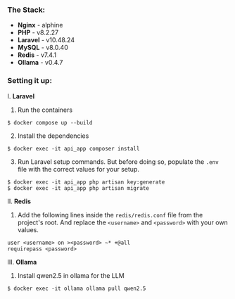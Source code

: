 ### The Stack:
- **Nginx** - alphine
- **PHP** - v8.2.27
- **Laravel** - v10.48.24
- **MySQL** - v8.0.40
- **Redis** - v7.4.1
- **Ollama** - v0.4.7

### Setting it up:
I. **Laravel**
1. Run the containers
```linux
$ docker compose up --build
```
2. Install the dependencies
```linux
$ docker exec -it api_app composer install
```
3. Run Laravel setup commands. But before doing so, populate the `.env` file with the correct values for your setup.
```linux
$ docker exec -it api_app php artisan key:generate
$ docker exec -it api_app php artisan migrate
```

II. **Redis**

1. Add the following lines inside the `redis/redis.conf` file from the project's root. And replace the `<username>` and `<password>` with your own values.
```config
user <username> on ><password> ~* +@all
requirepass <password>
```

III. **Ollama**


1. Install qwen2.5 in ollama for the LLM
```linux
$ docker exec -it ollama ollama pull qwen2.5
```
